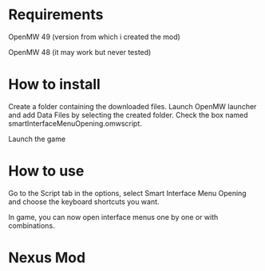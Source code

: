 # Requirements

OpenMW 49 (version from which i created the mod)

OpenMW 48 (it may work but never tested)

# How to install

Create a folder containing the downloaded files.
Launch OpenMW launcher and add Data Files by selecting the created folder.
Check the box named smartInterfaceMenuOpening.omwscript.

Launch the game

# How to use

Go to the Script tab in the options, select Smart Interface Menu Opening and choose the keyboard shortcuts you want.

In game, you can now open interface menus one by one or with combinations.

# Nexus Mod
